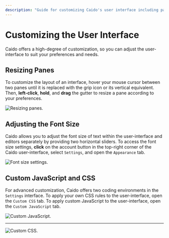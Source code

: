 ```yaml
---
description: "Guide for customizing Caido's user interface including pane resizing, font size adjustment, and custom JavaScript/CSS modifications."
---
```


# Customizing the User Interface

Caido offers a high-degree of customization, so you can adjust the user-interface to suit your preferences and needs.

## Resizing Panes

To customize the layout of an interface, hover your mouse cursor between two panes until it is replaced with the grip icon <code><Icon icon="fas fa-arrow-left" /><Icon icon="fas fa-grip-lines-vertical" /><Icon icon="fas fa-arrow-right" /></code> or its vertical equivalent. Then, **left-click**, **hold**, and **drag** the gutter to resize a pane according to your preferences.

<img alt="Resizing panes." src="/_images/general_usage_resize.png" center>

## Adjusting the Font Size

Caido allows you to adjust the font size of text within the user-interface and editors separately by providing two horizontal sliders. To access the font size settings, **click** on the account button <code><Icon icon="fas fa-user" /></code> in the top-right corner of the Caido user-interface, select `Settings`, and open the `Appearance` tab.

<img alt="Font size settings." src="/_images/general_usage_font_size.png" center>

## Custom JavaScript and CSS

For advanced customization, Caido offers two coding environments in the `Settings` interface. To apply your own CSS rules to the user-interface, open the `Custom CSS` tab. To apply custom JavaScript to the user-interface, open the `Custom JavaScript` tab.

<img alt="Custom JavaScript." src="/_images/general_usage_js.png" center>

---

<img alt="Custom CSS." src="/_images/general_usage_css.png" center>
